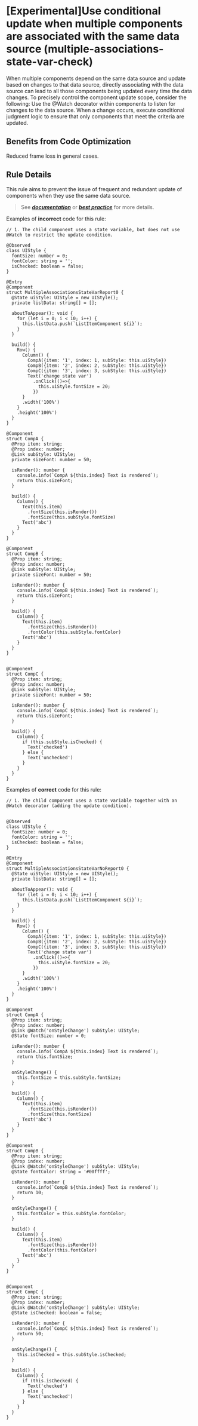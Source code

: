 # [Experimental]Use conditional update when multiple components are associated with the same data source (multiple-associations-state-var-check)

When multiple components depend on the same data source and update based on changes to that data source, directly associating with the data source can lead to all those components being updated every time the data changes. To precisely control the component update scope, consider the following:
Use the @Watch decorator within components to listen for changes to the data source. When a change occurs, execute conditional judgment logic to ensure that only components that meet the criteria are updated.

## Benefits from Code Optimization
Reduced frame loss in general cases.

## Rule Details
This rule aims to prevent the issue of frequent and redundant update of components when they use the same data source.
>See [***documentation***](https://developer.huawei.com/consumer/{{region}}/doc/harmonyos-guides-{{apiVersion}}/ide-multi-associations-state-var-check-{{apiVersion}}) or [***best practice***](https://developer.huawei.com/consumer/cn/doc/best-practices-V5/bpta-status-management-V5#section19081251381) for more details.

Examples of **incorrect** code for this rule:

```ets
// 1. The child component uses a state variable, but does not use @Watch to restrict the update condition.

@Observed
class UIStyle {
  fontSize: number = 0;
  fontColor: string = '';
  isChecked: boolean = false;
}

@Entry
@Component
struct MultipleAssociationsStateVarReport0 {
  @State uiStyle: UIStyle = new UIStyle();
  private listData: string[] = [];

  aboutToAppear(): void {
    for (let i = 0; i < 10; i++) {
      this.listData.push(`ListItemComponent ${i}`);
    }
  }

  build() {
    Row() {
      Column() {
        CompA({item: '1', index: 1, subStyle: this.uiStyle})
        CompB({item: '2', index: 2, subStyle: this.uiStyle})
        CompC({item: '3', index: 3, subStyle: this.uiStyle})
        Text('change state var')
          .onClick(()=>{
            this.uiStyle.fontSize = 20;
          })
      }
      .width('100%')
    }
    .height('100%')
  }
}

@Component
struct CompA {
  @Prop item: string;
  @Prop index: number;
  @Link subStyle: UIStyle;
  private sizeFont: number = 50;

  isRender(): number {
    console.info(`CompA ${this.index} Text is rendered`);
    return this.sizeFont;
  }

  build() {
    Column() {
      Text(this.item)
        .fontSize(this.isRender())
        .fontSize(this.subStyle.fontSize)
      Text('abc')
    }
  }
}

@Component
struct CompB {
  @Prop item: string;
  @Prop index: number;
  @Link subStyle: UIStyle;
  private sizeFont: number = 50;

  isRender(): number {
    console.info(`CompB ${this.index} Text is rendered`);
    return this.sizeFont;
  }

  build() {
    Column() {
      Text(this.item)
        .fontSize(this.isRender())
        .fontColor(this.subStyle.fontColor)
      Text('abc')
    }
  }
}


@Component
struct CompC {
  @Prop item: string;
  @Prop index: number;
  @Link subStyle: UIStyle;
  private sizeFont: number = 50;

  isRender(): number {
    console.info(`CompC ${this.index} Text is rendered`);
    return this.sizeFont;
  }

  build() {
    Column() {
      if (this.subStyle.isChecked) {
        Text('checked')
      } else {
        Text('unchecked')
      }
    }
  }
}
```

Examples of **correct** code for this rule:

```ets
// 1. The child component uses a state variable together with an @Watch decorator (adding the update condition).


@Observed
class UIStyle {
  fontSize: number = 0;
  fontColor: string = '';
  isChecked: boolean = false;
}

@Entry
@Component
struct MultipleAssociationsStateVarNoReport0 {
  @State uiStyle: UIStyle = new UIStyle();
  private listData: string[] = [];

  aboutToAppear(): void {
    for (let i = 0; i < 10; i++) {
      this.listData.push(`ListItemComponent ${i}`);
    }
  }

  build() {
    Row() {
      Column() {
        CompA({item: '1', index: 1, subStyle: this.uiStyle})
        CompB({item: '2', index: 2, subStyle: this.uiStyle})
        CompC({item: '3', index: 3, subStyle: this.uiStyle})
        Text('change state var')
          .onClick(()=>{
            this.uiStyle.fontSize = 20;
          })
      }
      .width('100%')
    }
    .height('100%')
  }
}

@Component
struct CompA {
  @Prop item: string;
  @Prop index: number;
  @Link @Watch('onStyleChange') subStyle: UIStyle;
  @State fontSize: number = 0;

  isRender(): number {
    console.info(`CompA ${this.index} Text is rendered`);
    return this.fontSize;
  }

  onStyleChange() {
    this.fontSize = this.subStyle.fontSize;
  }

  build() {
    Column() {
      Text(this.item)
        .fontSize(this.isRender())
        .fontSize(this.fontSize)
      Text('abc')
    }
  }
}

@Component
struct CompB {
  @Prop item: string;
  @Prop index: number;
  @Link @Watch('onStyleChange') subStyle: UIStyle;
  @State fontColor: string = '#00ffff';

  isRender(): number {
    console.info(`CompB ${this.index} Text is rendered`);
    return 10;
  }

  onStyleChange() {
    this.fontColor = this.subStyle.fontColor;
  }

  build() {
    Column() {
      Text(this.item)
        .fontSize(this.isRender())
        .fontColor(this.fontColor)
      Text('abc')
    }
  }
}


@Component
struct CompC {
  @Prop item: string;
  @Prop index: number;
  @Link @Watch('onStyleChange') subStyle: UIStyle;
  @State isChecked: boolean = false;

  isRender(): number {
    console.info(`CompC ${this.index} Text is rendered`);
    return 50;
  }

  onStyleChange() {
    this.isChecked = this.subStyle.isChecked;
  }

  build() {
    Column() {
      if (this.isChecked) {
        Text('checked')
      } else {
        Text('unchecked')
      }
    }
  }
}
```